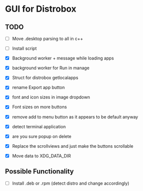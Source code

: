 # GUI for Distrobox

## TODO
- [ ] Move .desktop parsing to all in c++
- [ ] Install script

- [x] Background worker + message while loading apps
- [x] background worker for Run in manage
- [x] Struct for distrobox getlocalapps
- [x] rename Export app button
- [x] font and icon sizes in image dropdown
- [x] Font sizes on more buttons
- [x] remove add to menu button as it appears to be default anyway
- [x] detect terminal application
- [x] are you sure popup on delete
- [x] Replace the scrollviews and just make the buttons scrollable
- [x] Move data to XDG_DATA_DIR

## Possible Functionality
- [ ] Install .deb or .rpm (detect distro and change accordingly)
